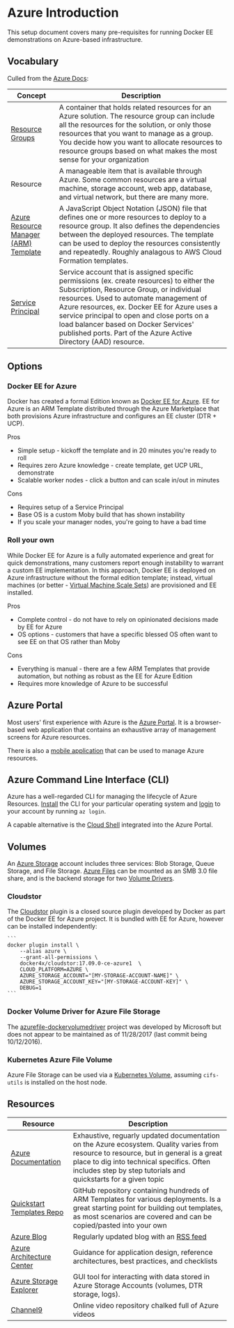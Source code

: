 # Azure Introduction

This setup document covers many pre-requisites for running Docker EE demonstrations on Azure-based infrastructure.

## Vocabulary

Culled from the [Azure Docs](https://docs.microsoft.com/en-us/azure/azure-resource-manager/resource-group-overview#terminology):

| Concept | Description |
| --- | --- |
| [Resource Groups](https://docs.microsoft.com/en-us/azure/azure-resource-manager/resource-group-overview#resource-groups) | A container that holds related resources for an Azure solution. The resource group can include all the resources for the solution, or only those resources that you want to manage as a group. You decide how you want to allocate resources to resource groups based on what makes the most sense for your organization |
| Resource | A manageable item that is available through Azure. Some common resources are a virtual machine, storage account, web app, database, and virtual network, but there are many more. |
| [Azure Resource Manager (ARM) Template](https://docs.microsoft.com/en-us/azure/azure-resource-manager/resource-group-overview#template-deployment) | A JavaScript Object Notation (JSON) file that defines one or more resources to deploy to a resource group. It also defines the dependencies between the deployed resources. The template can be used to deploy the resources consistently and repeatedly. Roughly analagous to AWS Cloud Formation templates. |
| [Service Principal](https://docs.microsoft.com/en-us/azure/active-directory/develop/active-directory-application-objects) | Service account that is assigned specific permissions (ex. create resources) to either the Subscription, Resource Group, or individual resources. Used to automate management of Azure resources, ex. Docker EE for Azure uses a service principal to open and close ports on a load balancer based on Docker Services' published ports. Part of the Azure Active Directory (AAD) resource. |

## Options

### Docker EE for Azure

Docker has created a formal Edition known as [Docker EE for Azure](https://docs.docker.com/docker-for-azure/why/). EE for Azure is an ARM Template distributed through the Azure Marketplace that both provisions Azure infrastructure and configures an EE cluster (DTR + UCP).

Pros
* Simple setup - kickoff the template and in 20 minutes you're ready to roll
* Requires zero Azure knowledge - create template, get UCP URL, demonstrate
* Scalable worker nodes - click a button and can scale in/out in minutes

Cons
* Requires setup of a Service Principal
* Base OS is a custom Moby build that has shown instability
* If you scale your manager nodes, you're going to have a bad time

### Roll your own

While Docker EE for Azure is a fully automated experience and great for quick demonstrations, many customers report enough instability to warrant a custom EE implementation. In this approach, Docker EE is deployed on Azure infrastructure without the formal edition template; instead, virtual machines (or better - [Virtual Machine Scale Sets](https://docs.microsoft.com/en-us/azure/virtual-machine-scale-sets/virtual-machine-scale-sets-overview)) are provisioned and EE installed.

Pros
* Complete control - do not have to rely on opinionated decisions made by EE for Azure
* OS options - customers that have a specific blessed OS often want to see EE on that OS rather than Moby

Cons
* Everything is manual - there are a few ARM Templates that provide automation, but nothing as robust as the EE for Azure Edition
* Requires more knowledge of Azure to be successful

## Azure Portal

Most users' first experience with Azure is the [Azure Portal](https://portal.azure.com). It is a browser-based web application that contains an exhaustive array of management screens for Azure resources. 

There is also a [mobile application](https://azure.microsoft.com/en-us/features/azure-portal/mobile-app/) that can be used to manage Azure resources.

## Azure Command Line Interface (CLI)

Azure has a well-regarded CLI for managing the lifecycle of Azure Resources. [Install](https://docs.microsoft.com/en-us/cli/azure/install-azure-cli?view=azure-cli-latest#a-namemacosinstall-on-macos) the CLI for your particular operating system and [login](https://docs.microsoft.com/en-us/cli/azure/authenticate-azure-cli?view=azure-cli-latest#interactive-log-in) to your account by running `az login`. 

A capable alternative is the [Cloud Shell](https://docs.microsoft.com/en-us/azure/cloud-shell/overview) integrated into the Azure Portal.

## Volumes

An [Azure Storage](https://docs.microsoft.com/en-us/azure/storage/common/storage-introduction) account includes three services: Blob Storage, Queue Storage, and File Storage. [Azure Files](https://docs.microsoft.com/en-us/azure/storage/common/storage-introduction#azure-files) can be mounted as an SMB 3.0 file share, and is the backend storage for two [Volume Drivers](https://docs.docker.com/engine/admin/volumes/volumes/).

### Cloudstor

The [Cloudstor](https://docs.docker.com/docker-for-azure/persistent-data-volumes/#use-cloudstor) plugin is a closed source plugin developed by Docker as part of the Docker EE for Azure project. It is bundled with EE for Azure, however can be installed independently:

    ```
    docker plugin install \
        --alias azure \
        --grant-all-permissions \
        docker4x/cloudstor:17.09.0-ce-azure1  \
        CLOUD_PLATFORM=AZURE \
        AZURE_STORAGE_ACCOUNT="[MY-STORAGE-ACCOUNT-NAME]" \
        AZURE_STORAGE_ACCOUNT_KEY="[MY-STORAGE-ACCOUNT-KEY]" \
        DEBUG=1
    ```

### Docker Volume Driver for Azure File Storage

The [azurefile-dockervolumedriver](https://github.com/Azure/azurefile-dockervolumedriver) project was developed by Microsoft but does not appear to be maintained as of 11/28/2017 (last commit being 10/12/2016).

### Kubernetes Azure File Volume

Azure File Storage can be used via a [Kubernetes Volume](https://github.com/kubernetes/examples/tree/master/staging/volumes/azure_file), assuming `cifs-utils` is installed on the host node.

## Resources

| Resource | Description |
| --- | --- |
| [Azure Documentation](https://docs.microsoft.com/en-us/azure/) | Exhaustive, reguarly updated documentation on the Azure ecosystem. Quality varies from resource to resource, but in general is a great place to dig into technical specifics. Often includes step by step tutorials and quickstarts for a given topic |
| [Quickstart Templates Repo](https://github.com/Azure/azure-quickstart-templates) | GitHub repository containing hundreds of ARM Templates for various deployments. Is a great starting point for building out templates, as most scenarios are covered and can be copied/pasted into your own |
| [Azure Blog](https://azure.microsoft.com/en-us/blog/) | Regularly updated blog with an [RSS feed](https://azure.microsoft.com/en-us/blog/feed/) |
| [Azure Architecture Center](https://docs.microsoft.com/en-us/azure/architecture/) | Guidance for application design, reference architectures, best practices, and checklists |
| [Azure Storage Explorer](https://azure.microsoft.com/en-us/features/storage-explorer/) | GUI tool for interacting with data stored in Azure Storage Accounts (volumes, DTR storage, logs). |
| [Channel9](https://channel9.msdn.com/Azure) | Online video repository chalked full of Azure videos |